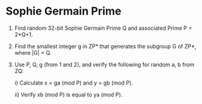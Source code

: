 # Sophie Germain Prime

1. Find random 32-bit Sophie Germain Prime Q and associated Prime P =  2*Q+1.

2. Find the smallest integer g in ZP* that generates the subgroup G of ZP*, where |G| = Q.

3. Use P, Q, g (from 1 and 2), and verify the following for random a, b from ZQ:

     i) Calculate x = ga (mod P) and y = gb (mod P).

     ii) Verify xb (mod P) is equal to ya (mod P).
